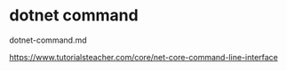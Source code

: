 # dotnet command

dotnet-command.md 

https://www.tutorialsteacher.com/core/net-core-command-line-interface
